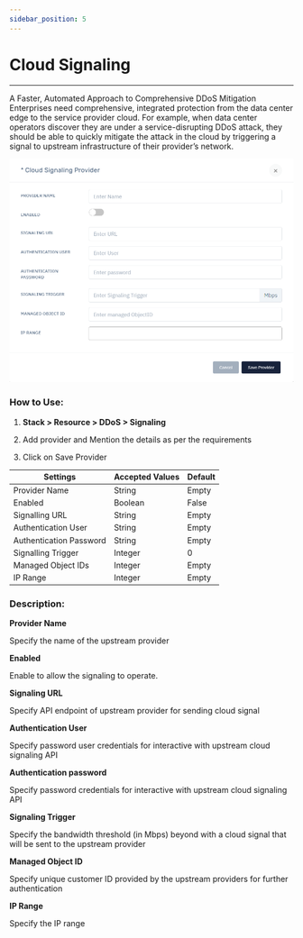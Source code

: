 ```yaml
---
sidebar_position: 5
---
```


# Cloud Signaling

---

A Faster, Automated Approach to Comprehensive DDoS Mitigation Enterprises need comprehensive, integrated protection from the data center edge to the service provider cloud. For example, when data center operators discover they are under a service-disrupting DDoS attack, they should be able to quickly mitigate the attack in the cloud by triggering a signal to upstream infrastructure of their provider’s network. 

![signaling_settings](\img\ddos\ddos24.png)

### **How to Use:**

1. **Stack > Resource > DDoS > Signaling**

2. Add provider and Mention the details as per the requirements

3. Click on Save Provider

| Settings                | Accepted Values  | Default |
|-------------------------|------------------|---------|
| Provider Name           | String           | Empty   |
| Enabled                 | Boolean          | False   |
| Signalling URL          | String           | Empty   |
| Authentication User     | String           | Empty   |
| Authentication Password | String           | Empty   |
| Signalling Trigger      | Integer          | 0       |
| Managed Object IDs      | Integer          | Empty   |
| IP Range                | Integer          | Empty   |

### **Description:**

**Provider Name**

Specify the name of the upstream provider

**Enabled**

Enable to allow the signaling to operate.

**Signaling URL**

Specify API endpoint of upstream provider for sending cloud signal

**Authentication User**

Specify password user credentials for interactive with upstream cloud signaling API

**Authentication password**

Specify password credentials for interactive with upstream cloud signaling API

**Signaling Trigger**

Specify the bandwidth threshold (in Mbps) beyond with a cloud signal that will be sent to the upstream provider

**Managed Object ID**

Specify unique customer ID provided by the upstream providers for further authentication

**IP Range**

Specify the IP range